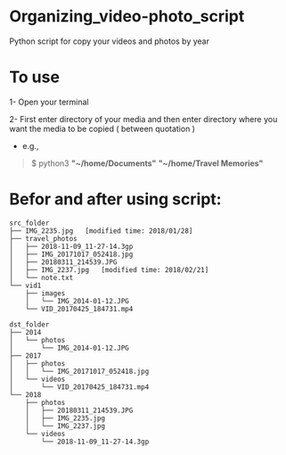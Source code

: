 # Organizing_video-photo_script

Python script for copy your videos and photos by year

# To use

1- Open your terminal

2- First enter directory of your media and then enter directory where you want the media to be copied ( between quotation )


* e.g.,

> $ python3 **\"\~/home/Documents\"** **\"\~/home/Travel Memories\"**

# Befor and after using script:

```
src_folder
├── IMG_2235.jpg   [modified time: 2018/01/28]
├── travel_photos
│   ├── 2018-11-09_11-27-14.3gp
│   ├── IMG_20171017_052418.jpg
│   ├── 20180311_214539.JPG
│   ├── IMG_2237.jpg   [modified time: 2018/02/21]
│   └── note.txt
└── vid1
    ├── images
    │   └── IMG_2014-01-12.JPG
    └── VID_20170425_184731.mp4
```



```
dst_folder
├── 2014
│   └── photos
│       └── IMG_2014-01-12.JPG
├── 2017
│   ├── photos
│   │   └── IMG_20171017_052418.jpg
│   └── videos
│       └── VID_20170425_184731.mp4
└── 2018
    ├── photos
    │   ├── 20180311_214539.JPG
    │   ├── IMG_2235.jpg
    │   └── IMG_2237.jpg 
    └── videos
        └── 2018-11-09_11-27-14.3gp
```
